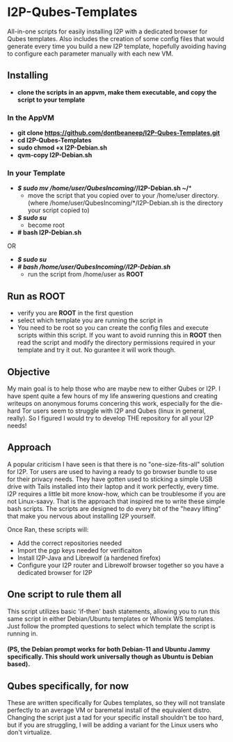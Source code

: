 # I2P-Qubes-Templates
All-in-one scripts for easily installing I2P with a dedicated browser for Qubes templates. Also includes the creation of 
some config files that would generate every time you build a new I2P template, hopefully avoiding having to configure 
each parameter manually with each new VM.

## Installing
- ****clone the scripts in an appvm, make them executable, and copy the script to your template****

### In the AppVM
- ****git clone https://github.com/dontbeaneep/I2P-Qubes-Templates.git****
- ****cd I2P-Qubes-Templates****
- ****sudo chmod +x I2P-Debian.sh****
- ****qvm-copy I2P-Debian.sh****

### In your Template
- ***$ sudo mv /home/user/QubesIncoming/*/I2P-Debian.sh ~/*** 
  * move the script that you copied over to your /home/user directory. (where /home/user/QubesIncoming/*/I2P-Debian.sh is the directory your script copied to)
- ***$ sudo su***
  * become root
- ****# bash I2P-Debian.sh****

OR

- ***$ sudo su***
- ****# bash /home/user/QubesIncoming/*/I2P-Debian.sh***
  * run the script from /home/user as ****ROOT****


## Run as ROOT
- verify you are ****ROOT**** in the first question
- select which template you are running the script in
- You need to be root so you can create the config files and execute scripts within this script. If you want to avoid running this in ****ROOT**** then read the script and modify the directory permissions required in your template and try it out. No gurantee it will work though. 



## Objective
My main goal is to help those who are maybe new to either Qubes or I2P. I have spent quite a few hours of my life 
answering questions and creating writeups on anonymous forums concering this work, especially for the die-hard Tor users 
seem to struggle with I2P and Qubes (linux in general, really). So I figured I would try to develop THE repository for 
all your I2P needs! 

## Approach
A popular criticism I have seen is that there is no "one-size-fits-all" solution for I2P. Tor users are used to having a
ready to go browser bundle to use for their privacy needs. They have gotten used to sticking a simple USB drive with Tails 
installed into their laptop and it work perfectly, every time. I2P requires a little bit more know-how, which can be troublesome 
if you are not Linux-saavy. That is the approach that inspired me to write these simple bash scripts. The scripts are designed 
to do every bit of the "heavy lifting" that make you nervous about installing I2P yourself.

Once Ran, these scripts will:
- Add the correct repositories needed
- Import the pgp keys needed for verificaiton
- Install I2P-Java and Librewolf (a hardened firefox)
- Configure your I2P router and Librewolf browser together so you have a dedicated browser for I2P

## One script to rule them all
This script utilizes basic 'if-then' bash statements, allowing you to run this same script in either Debian/Ubuntu templates or Whonix WS templates. Just follow the prompted questions to select which template the script is running in. 

#### (PS, the Debian prompt works for both Debian-11 and Ubuntu Jammy specifically. This should work universally though as Ubuntu is Debian based).

## Qubes specifically, for now
These are written specifically for Qubes templates, so they will not translate perfectly to an average VM or baremetal install
of the equivalent distro. Changing the script just a tad for your specific install shouldn't be too hard, but if you are struggling,
I will be adding a variant for the Linux users who don't virtualize.
